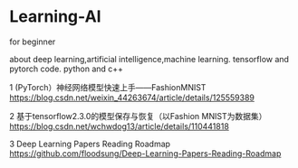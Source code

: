# Learning-AI
for beginner

about deep learning,artificial intelligence,machine learning. tensorflow and pytorch code. python and c++

1 
(PyTorch）神经网络模型快速上手——FashionMNIST 
https://blog.csdn.net/weixin_44263674/article/details/125559389

2 
基于tensorflow2.3.0的模型保存与恢复（以Fashion MNIST为数据集）
https://blog.csdn.net/wchwdog13/article/details/110441818

3 
Deep Learning Papers Reading Roadmap
https://github.com/floodsung/Deep-Learning-Papers-Reading-Roadmap


